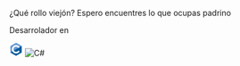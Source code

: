 ¿Qué rollo viejón? Espero encuentres lo que ocupas padrino
<p align="Center">
  <p>Desarrolador en</p>
  <img src = https://github.com/devicons/devicon/blob/master/icons/c/c-original.svg alt = "C" width="24px" height="24px"/>
  <img src = [https://www.flaticon.es/icono-gratis/visual-basico_5968389](https://commons.wikimedia.org/wiki/File:Logo_C_sharp.svg#/media/File:Logo_C_sharp.svg) alt = "C#", width = "24px" height = "24px"/>
</p>

<!---
KenyiShigeru/KenyiShigeru is a ✨ special ✨ repository because its `README.md` (this file) appears on your GitHub profile.
You can click the Preview link to take a look at your changes.
--->
